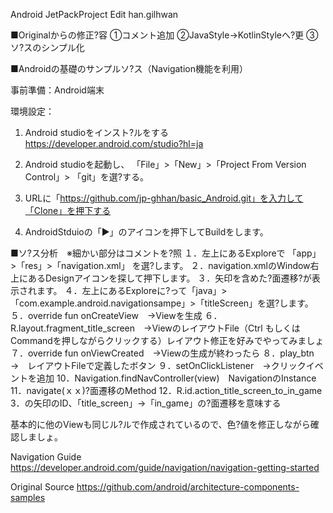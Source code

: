 Android  JetPackProject
Edit han.gilhwan

■Originalからの修正?容
①コメント追加
②JavaStyle→KotlinStyleへ?更
③ソ?スのシンプル化

■Androidの基礎のサンプルソ?ス（Navigation機能を利用）

事前準備：Android端末

環境設定：
1. Android studioをインスト?ルをする
https://developer.android.com/studio?hl=ja

2. Android studioを起動し、
「File」>「New」>「Project From Version Control」> 「git」を選?する。

3. URLに「https://github.com/jp-ghhan/basic_Android.git」を入力して「Clone」を押下する

4. AndroidStduioの「▶」のアイコンを押下してBuildをします。

■ソ?ス分析　※細かい部分はコメントを?照
１．左上にあるExploreで   「app」>「res」>「navigation.xml」 を選?します。
２．navigation.xmlのWindow右上にあるDesignアイコンを探して押下します。
３．矢印を含めた?面遷移?が表示されます。
４．左上にあるExploreに?って「java」>「com.example.android.navigationsampe」>「titleScreen」を選?します。
５．override fun onCreateView　→Viewを生成
６．R.layout.fragment_title_screen　→ViewのレイアウトFile（Ctrl もしくはCommandを押しながらクリックする）レイアウト修正を好みでやってみましょ
７．override fun onViewCreated　→Viewの生成が終わったら
８．play_btn　→　レイアウトFileで定義したボタン
９．setOnClickListener　→クリックイベントを追加
10．Navigation.findNavController(view)　NavigationのInstance
11．navigate(ｘｘ)?面遷移のMethod
12．R.id.action_title_screen_to_in_game　3．の矢印のID、「title_screen」→「in_game」の?面遷移を意味する

基本的に他のViewも同じル?ルで作成されているので、色?値を修正しながら確認しましょ。


Navigation Guide
https://developer.android.com/guide/navigation/navigation-getting-started

Original Source
https://github.com/android/architecture-components-samples
